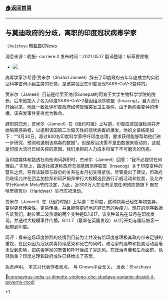 ###  [:house:返回首頁](https://github.com/ourhimalayas/txt)
---

## 与莫迪政府的分歧，离职的印度冠状病毒学家
` Shuizhuyu` [轉載自GNews](https://gnews.org/zh-hans/1253807/)

消息来源：晚报- corriere.it
发布时间：2021.05.17
翻译整理：斩草要除根

- ![]()![](https://gnews-media-offload.s3.amazonaws.com/wp-content/uploads/2021/05/18095427/naveed-ahmed-9Dt4WutvwDs-unsplash-scaled.jpg)


病毒学家沙希德·贾米尔（Shahid Jameel）辞去了印度政府去年年底成立的实验室科学咨询小组主席的职务，是该实验室在印度发现SARS-CoV-2变种的。

贾米尔（Jameel）目前是哈里亚纳邦Sonepat的阿育王大学生物科学学院的院长，后来他加入了名为印度SARS-CoV-2基因组测序联盟（Insacog）。自大流行开始以来，他就一致批评印度政府如何管理突发卫生事件，由于新病毒变种的传播，该突发事件变得尤为致命。

辞职前四天，贾米尔（Jameel）在《纽约时报》上写道，印度应该加强检测并开始隔离感染者，以遏制该国第二次毁灭性的冠状病毒的爆发。他的文章结尾如下：““4月30日，超过800名印度科学家呼吁印度总理，要求获得能够帮助他们进一步研究、预测和遏制该病毒的数据”。但是政治决策不是由数据来驱动的，这就是印度大流行已经失控的原因。我们承担的人力成本将留下不可磨灭的伤疤。

当印度媒体和路透社向他询问辞职时，杰米尔（Jameel）回答：“我不必提供任何理由。” 实际上，路透社报道称政府无视基因测序联盟（Insacog）关于印度变种的警告之后，导致该联盟与政府的关系在本月初变得紧张。尽管提出了建议，但政府仍继续允许在西孟加拉邦和阿萨姆邦举行大规模选民游行示威活动和投票，及允许举行Kumbh Mela节的决定，为此，近300万人在没有采取任何预防措施下 聚在哈里德瓦尔（Haridwar）举行庆祝活动。

贾米尔（Jameel）在《纽约时报》上写道：在印度，这种病毒已经在年初变异，变得更具传染性，更易传播，并且能够更好地逃避已有的免疫力。现在的测序数据告诉我们，助长第二波热潮的两个变种是B.1.617，该变种首先在12月在印度发现，并通过大规模事件传播。B.1.1.7（最早在英国发现）从1月开始与国际旅客一起带到印度。

简评：看来这场印度惨烈的疫情到目前为止并没有给印度总理极其政府带来足够的重视，在民众因为冠状病毒持续感染和死亡的同时，政治家的选举和投票活动丝毫未受到影响，把病毒学家的警告和呼吁当成了耳边风。在政治考量和生命面前，孰轻孰重？印度总理和政府或许已经给出了答案。

免责声明， 本文只代表作者观点， 与 Gnews平台无关。
发表：Shuizhuyu

🔗[coronavirus-india-si-dimette-virologo-che-studiava-variante-dissidi-il-governo-modi](https://www.corriere.it/esteri/21_maggio_17/coronavirus-india-si-dimette-virologo-che-studiava-variante-dissidi-il-governo-modi-bdfbfecc-b6e0-11eb-ba17-f6e1f3fff06b.shtml)



+1
